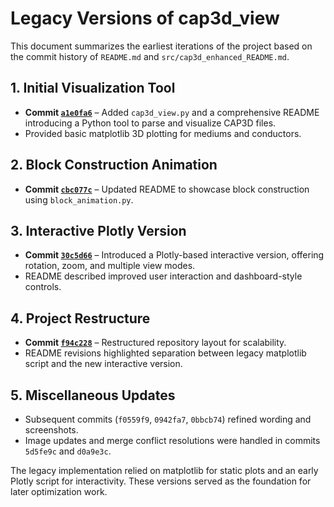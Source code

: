 # Legacy Versions of cap3d_view

This document summarizes the earliest iterations of the project based on the commit history of `README.md` and `src/cap3d_enhanced_README.md`.

## 1. Initial Visualization Tool
- **Commit [`a1e0fa6`](https://github.com)** – Added `cap3d_view.py` and a comprehensive README introducing a Python tool to parse and visualize CAP3D files.
- Provided basic matplotlib 3D plotting for mediums and conductors.

## 2. Block Construction Animation
- **Commit [`cbc077c`](https://github.com)** – Updated README to showcase block construction using `block_animation.py`.

## 3. Interactive Plotly Version
- **Commit [`30c5d66`](https://github.com)** – Introduced a Plotly-based interactive version, offering rotation, zoom, and multiple view modes.
- README described improved user interaction and dashboard-style controls.

## 4. Project Restructure
- **Commit [`f94c228`](https://github.com)** – Restructured repository layout for scalability.
- README revisions highlighted separation between legacy matplotlib script and the new interactive version.

## 5. Miscellaneous Updates
- Subsequent commits (`f0559f9`, `0942fa7`, `0bbcb74`) refined wording and screenshots.
- Image updates and merge conflict resolutions were handled in commits `5d5fe9c` and `d0a9e3c`.

The legacy implementation relied on matplotlib for static plots and an early Plotly script for interactivity. These versions served as the foundation for later optimization work.
